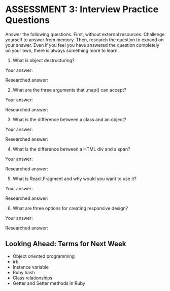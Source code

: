 # ASSESSMENT 3: Interview Practice Questions

Answer the following questions. First, without external resources. Challenge yourself to answer from memory. Then, research the question to expand on your answer. Even if you feel you have answered the question completely on your own, there is always something more to learn.

1. What is object destructuring?

  Your answer:

  Researched answer:



2. What are the three arguments that .map() can accept?

  Your answer:

  Researched answer:



3. What is the difference between a class and an object?

  Your answer:

  Researched answer:



4. What is the difference between a HTML div and a span?
 
  Your answer:

  Researched answer:



5. What is React.Fragment and why would you want to use it?
  
  Your answer:
  
  Researched answer:



6. What are three options for creating responsive design?

  Your answer:

  Researched answer:



## Looking Ahead: Terms for Next Week
- Object oriented programming
- irb
- Instance variable
- Ruby hash
- Class relationships
- Getter and Setter methods in Ruby
